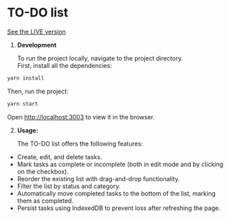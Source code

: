 # TO-DO list

[See the LIVE version](https://k-zhdanova.github.io/todo-list/) 


1. **Development**

	To run the project locally, navigate to the project directory.\
	First, install all the dependencies:

```bash
yarn install
```
    
Then, run the project:
    
```bash
yarn start
```

Open [http://localhost:3003](http://localhost:3003) to view it in the browser.


2. **Usage:**

  	The TO-DO list offers the following features:

 - Create, edit, and delete tasks.
 - Mark tasks as complete or incomplete (both in edit mode and by clicking on the checkbox).
 - Reorder the existing list with drag-and-drop functionality.
 - Filter the list by status and category.
 - Automatically move completed tasks to the bottom of the list, marking them as completed.
 - Persist tasks using IndexedDB to prevent loss after refreshing the page.
